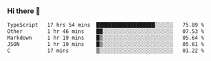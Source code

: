 ### Hi there 👋

<!--
**WShiBin/WShiBin** is a ✨ _special_ ✨ repository because its `README.md` (this file) appears on your GitHub profile.

Here are some ideas to get you started:

- 🔭 I’m currently working on ...
- 🌱 I’m currently learning ...
- 👯 I’m looking to collaborate on ...
- 🤔 I’m looking for help with ...
- 💬 Ask me about ...
- 📫 How to reach me: ...
- 😄 Pronouns: ...
- ⚡ Fun fact: ...
-->

<!--START_SECTION:waka-->

```txt
TypeScript   17 hrs 54 mins  ███████████████████░░░░░░   75.89 %
Other        1 hr 46 mins    ██░░░░░░░░░░░░░░░░░░░░░░░   07.53 %
Markdown     1 hr 19 mins    █▒░░░░░░░░░░░░░░░░░░░░░░░   05.64 %
JSON         1 hr 19 mins    █▒░░░░░░░░░░░░░░░░░░░░░░░   05.61 %
C            17 mins         ▒░░░░░░░░░░░░░░░░░░░░░░░░   01.22 %
```

<!--END_SECTION:waka-->

